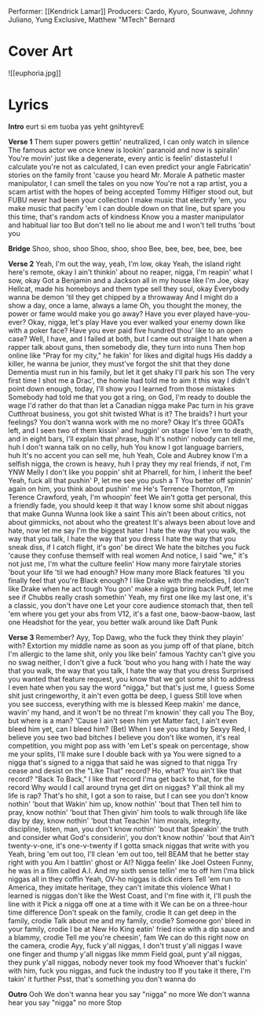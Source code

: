 Performer: [[Kendrick Lamar]]
Producers: Cardo, Kyuro, Sounwave, Johnny Juliano, Yung Exclusive, Matthew "MTech" Bernard
# Cover Art
![[euphoria.jpg]]
# Lyrics
**Intro**
eurt si em tuoba yas yeht gnihtyrevE

**Verse 1**
Them super powers gettin' neutralized, I can only watch in silence
The famous actor we once knew is lookin' paranoid and now is spiralin'
You're movin' just like a degenerate, every antic is feelin' distasteful
I calculate you're not as calculated, I can even predict your angle
Fabricatin' stories on the family front 'cause you heard Mr. Morale
A pathetic master manipulator, I can smell the tales on you now
You'rе not a rap artist, you a scam artist with the hopes of being accеpted
Tommy Hilfiger stood out, but FUBU never had been your collection
I make music that electrify 'em, you make music that pacify 'em
I can double down on that line, but spare you this time, that's random acts of kindness
Know you a master manipulator and habitual liar too
But don't tell no lie about me and I won't tell truths 'bout you

**Bridge**
Shoo, shoo, shoo
Shoo, shoo, shoo
Bee, bee, bee, bee, bee, bee

**Verse 2**
Yeah, I'm out the way, yeah, I'm low, okay
Yeah, the island right here's remote, okay
I ain't thinkin' about no reaper, nigga, I'm reapin' what I sow, okay
Got a Benjamin and a Jackson all in my house like I'm Joe, okay
Hellcat, made his homeboys and them type sell they soul, okay
Everybody wanna be demon 'til they get chipped by a throwaway
And I might do a show a day, once a lame, always a lame
Oh, you thought the money, the power or fame would make you go away?
Have you ever played have-you-ever? Okay, nigga, let's play
Have you ever walked your enemy down like with a poker face?
Have you ever paid five hundred thou' like to an open case?
Well, I have, and I failed at both, but I came out straight
I hate when a rapper talk about guns, then somebody die, they turn into nuns
Then hop online like "Pray for my city," he fakin' for likes and digital hugs
His daddy a killer, he wanna be junior, they must've forgot the shit that they done
Dementia must run in his family, but let it get shaky
I'll park his son
The very first time I shot me a Drac', the homie had told me to aim it this way
I didn't point down enough, today, I'll show you I learned from those mistakes
Somebody had told me that you got a ring, on God, I'm ready to double the wage
I'd rather do that than let a Canadian nigga make Pac turn in his grave
Cutthroat business, you got shit twisted
What is it? The braids?
I hurt your feelings? You don't wanna work with me no more? Okay
It's three GOATs left, and I seen two of them kissin' and huggin' on stage
I love 'em to death, and in eight bars, I'll explain that phrase, huh
It's nothin' nobody can tell me, huh
I don't wanna talk on no celly, huh
You know I got language barriers, huh
It's no accent you can sell me, huh
Yeah, Cole and Aubrey know I'm a selfish nigga, the crown is heavy, huh
I pray they my real friends, if not, I'm YNW Melly
I don't like you poppin' shit at Pharrell, for him, I inherit the beef
Yeah, fuck all that pushin' P, let me see you push a T
You better off spinnin' again on him, you think about pushin' me
He's Terrence Thornton, I'm Terence Crawford, yeah, I'm whoopin' feet
We ain't gotta get personal, this a friendly fade, you should keep it that way
I know some shit about niggas that make Gunna Wunna look like a saint
This ain't been about critics, not about gimmicks, not about who the greatest
It's always been about love and hate, now let me say I'm the biggest hater
I hate the way that you walk, the way that you talk, I hate the way that you dress
I hate the way that you sneak diss, if I catch flight, it's gon' be direct
We hate the bitches you fuck 'cause they confuse themself with real women
And notice, I said "we," it's not just me, I'm what the culture feelin'
How many more fairytale stories 'bout your life 'til we had enough?
How many more Black features 'til you finally feel that you're Black enough?
I like Drake with the melodies, I don't like Drake when he act tough
You gon' make a nigga bring back Puff, let me see if Chubbs really crash somethin'
Yeah, my first one like my last one, it's a classic, you don't have one
Let your core audience stomach that, then tell 'em where you get your abs from
V12, it's a fast one, baow-baow-baow, last one
Headshot for the year, you better walk around like Daft Punk

**Verse 3**
Remember?
Ayy, Top Dawg, who the fuck they think they playin' with?
Extortion my middle name as soon as you jump off of that plane, bitch
I'm allergic to the lame shit, only you like bein' famous
Yachty can't give you no swag neither, I don't give a fuck 'bout who you hang with
I hate the way that you walk, the way that you talk, I hate the way that you dress
Surprised you wanted that feature request, you know that we got some shit to address
I even hate when you say the word "nigga," but that's just me, I guess
Some shit just cringeworthy, it ain't even gotta be deep, I guess
Still love when you see success, everything with me is blessed
Keep makin' me dance, wavin' my hand, and it won't be no threat
I'm knowin' they call you The Boy, but where is a man? 'Cause I ain't seen him yet
Matter fact, I ain't even bleed him yet, can I bleed him? (Bet)
When I see you stand by Sexyy Red, I believe you see two bad bitches
I believe you don't like women, it's real competition, you might pop ass with 'em
Let's speak on percentage, show me your splits, I'll make sure I double back with ya
You were signed to a nigga that's signed to a nigga that said he was signed to that nigga
Try cease and desist on the "Like That" record?
Ho, what? You ain't like that record?
"Back To Back," I like that record
I'ma get back to that, for the record
Why would I call around tryna get dirt on niggas? Y'all think all my life is rap?
That's ho shit, I got a son to raise, but I can see you don't know nothin' 'bout that
Wakin' him up, know nothin' 'bout that
Then tell him to pray, know nothin' 'bout that
Then givin' him tools to walk through life like day by day, know nothin' 'bout that
Teachin' him morals, integrity, discipline, listen, man, you don't know nothin' 'bout that
Speakin' the truth and consider what God's considerin', you don't know nothin' 'bout that
Ain't twenty-v-one, it's one-v-twenty if I gotta smack niggas that write with you
Yeah, bring 'em out too, I'll clean 'em out too, tell BEAM that he better stay right with you
Am I battlin' ghost or AI?
Nigga feelin' like Joel Osteen
Funny, he was in a film called A.I.
And my sixth sense tellin' me to off him
I'ma blick niggas all in they coffin
Yeah, OV-ho niggas is dick riders
Tell 'em run to America, they imitate heritage, they can't imitate this violence
What I learned is niggas don't like the West Coast, and I'm fine with it, I'll push the line with it
Pick a nigga off one at a time with it
We can be on a three-hour time difference
Don't speak on the family, crodie
It can get deep in the family, crodie
Talk about me and my family, crodie?
Someone gon' bleed in your family, crodie
I be at New Ho King eatin' fried rice with a dip sauce and a blammy, crodie
Tell me you're cheesin', fam
We can do this right now on the camera, crodie
Ayy, fuck y'all niggas, I don't trust y'all niggas
I wave one finger and thump y'all niggas like mmm
Field goal, punt y'all niggas, they punk y'all niggas, nobody never took my food
Whoever that's fuckin' with him, fuck you niggas, and fuck the industry too
If you take it there, I'm takin' it further
Psst, that's something you don't wanna do

**Outro**
Ooh
We don't wanna hear you say "nigga" no more
We don't wanna hear you say "nigga" no more
Stop
